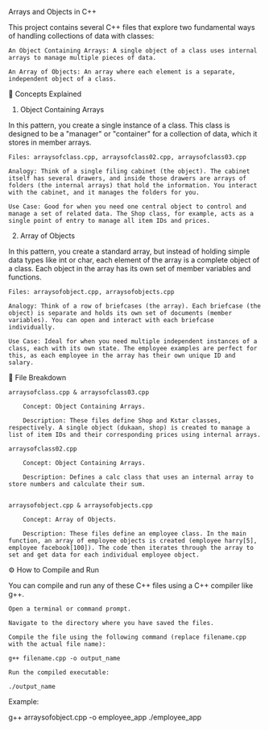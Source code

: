 Arrays and Objects in C++

This project contains several C++ files that explore two fundamental ways of handling collections of data with classes:

    An Object Containing Arrays: A single object of a class uses internal arrays to manage multiple pieces of data.

    An Array of Objects: An array where each element is a separate, independent object of a class.

📜 Concepts Explained
1. Object Containing Arrays

In this pattern, you create a single instance of a class. This class is designed to be a "manager" or "container" for a collection of data, which it stores in member arrays.

    Files: arraysofclass.cpp, arraysofclass02.cpp, arraysofclass03.cpp

    Analogy: Think of a single filing cabinet (the object). The cabinet itself has several drawers, and inside those drawers are arrays of folders (the internal arrays) that hold the information. You interact with the cabinet, and it manages the folders for you.

    Use Case: Good for when you need one central object to control and manage a set of related data. The Shop class, for example, acts as a single point of entry to manage all item IDs and prices.

2. Array of Objects

In this pattern, you create a standard array, but instead of holding simple data types like int or char, each element of the array is a complete object of a class. Each object in the array has its own set of member variables and functions.

    Files: arraysofobject.cpp, arraysofobjects.cpp

    Analogy: Think of a row of briefcases (the array). Each briefcase (the object) is separate and holds its own set of documents (member variables). You can open and interact with each briefcase individually.

    Use Case: Ideal for when you need multiple independent instances of a class, each with its own state. The employee examples are perfect for this, as each employee in the array has their own unique ID and salary.

📂 File Breakdown

    arraysofclass.cpp & arraysofclass03.cpp

        Concept: Object Containing Arrays.

        Description: These files define Shop and Kstar classes, respectively. A single object (dukaan, shop) is created to manage a list of item IDs and their corresponding prices using internal arrays.

    arraysofclass02.cpp

        Concept: Object Containing Arrays.

        Description: Defines a calc class that uses an internal array to store numbers and calculate their sum.


    arraysofobject.cpp & arraysofobjects.cpp

        Concept: Array of Objects.

        Description: These files define an employee class. In the main function, an array of employee objects is created (employee harry[5], employee facebook[100]). The code then iterates through the array to set and get data for each individual employee object.

⚙️ How to Compile and Run

You can compile and run any of these C++ files using a C++ compiler like g++.

    Open a terminal or command prompt.

    Navigate to the directory where you have saved the files.

    Compile the file using the following command (replace filename.cpp with the actual file name):

    g++ filename.cpp -o output_name

    Run the compiled executable:

    ./output_name

Example:

g++ arraysofobject.cpp -o employee_app
./employee_app

